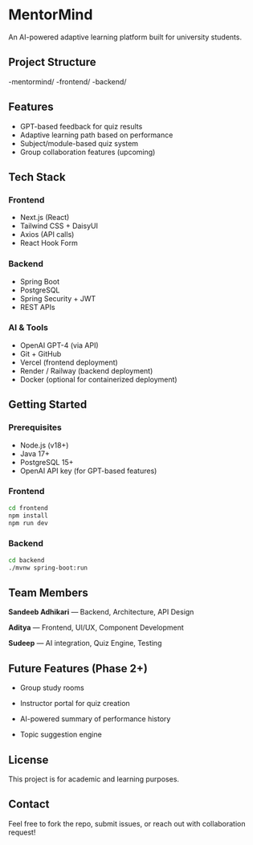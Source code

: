 # MentorMind

An AI-powered adaptive learning platform built for university students.
## Project Structure

-mentormind/
 -frontend/ 
 -backend/


## Features

- GPT-based feedback for quiz results
- Adaptive learning path based on performance
- Subject/module-based quiz system
- Group collaboration features (upcoming)

## Tech Stack

### Frontend
- Next.js (React)
- Tailwind CSS + DaisyUI
- Axios (API calls)
- React Hook Form

### Backend
- Spring Boot
- PostgreSQL
- Spring Security + JWT
- REST APIs

### AI & Tools
- OpenAI GPT-4 (via API)
- Git + GitHub
- Vercel (frontend deployment)
- Render / Railway (backend deployment)
- Docker (optional for containerized deployment)

## Getting Started

### Prerequisites

- Node.js (v18+)
- Java 17+
- PostgreSQL 15+
- OpenAI API key (for GPT-based features)


### Frontend
```bash
cd frontend
npm install
npm run dev
```

### Backend
```bash
cd backend
./mvnw spring-boot:run
```

## Team Members
**Sandeeb Adhikari** — Backend, Architecture, API Design

**Aditya** — Frontend, UI/UX, Component Development

**Sudeep** — AI integration, Quiz Engine, Testing

## Future Features (Phase 2+)
- Group study rooms

- Instructor portal for quiz creation

- AI-powered summary of performance history

- Topic suggestion engine

## License
This project is for academic and learning purposes.

## Contact
Feel free to fork the repo, submit issues, or reach out with collaboration request!

